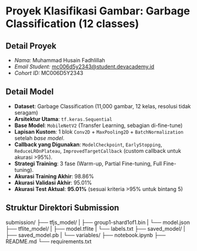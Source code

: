 # Proyek Klasifikasi Gambar: Garbage Classification (12 classes)

## Detail Proyek
- *Nama:* Muhammad Husain Fadhlillah
- *Email Student:* mc006d5y2343@student.devacademy.id
- *Cohort ID:* MC006D5Y2343

## Detail Model
- **Dataset**: Garbage Classification (11,000 gambar, 12 kelas, resolusi tidak seragam)
- **Arsitektur Utama**: `tf.keras.Sequential`
- **Base Model**: `MobileNetV2` (Transfer Learning, sebagian di-fine-tune)
- **Lapisan Kustom**: 1 blok `Conv2D` + `MaxPooling2D` + `BatchNormalization` setelah *base model*.
- **Callback yang Digunakan**: `ModelCheckpoint`, `EarlyStopping`, `ReduceLROnPlateau`, `ImprovedTargetCallback` (custom callback untuk akurasi >95%).
- **Strategi Training**: 3 fase (Warm-up, Partial Fine-tuning, Full Fine-tuning).
- **Akurasi Training Akhir**: 98.86%
- **Akurasi Validasi Akhir**: 95.01%
- **Akurasi Test Aktual**: **95.01%** (sesuai kriteria >95% untuk bintang 5)

## Struktur Direktori Submission
submission/
├── tfjs_model/
| ├── group1-shard1of1.bin
| └── model.json
├── tflite_model/
| ├── model.tflite
| └── labels.txt
├── saved_model/
| ├── saved_model.pb
| └── variables/
├── notebook.ipynb
├── README.md
└── requirements.txt